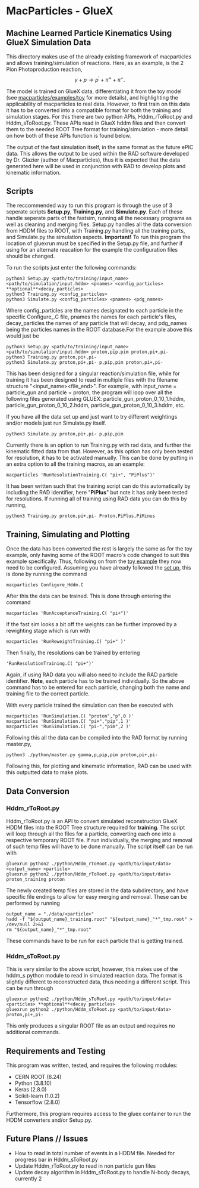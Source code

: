 # MacParticles - GlueX
## Machine Learned Particle Kinematics Using GlueX Simulation Data
This directory makes use of the already existing framework of macparticles and allows training/simulation of reactions. Here, as an example, is the 2 Pion Photoproduction reaction, 
$$ \gamma + p \rightarrow p^{'} + \pi^{+} + \pi^{-}. $$

The model is trained on GlueX data, differentiating it from the toy model (see [<ins>macparticles/examples/toy](../toy/) for more details), and highlighting the applicability of macparticles to real data. However, to first train on this data it has to be converted into a compatible format for both the training and simulation stages. For this there are two python APIs, Hddm_rToRoot.py and Hddm_sToRoot.py. These APIs read in GlueX hddm files and then convert them to the needed ROOT Tree format for training/simulation - more detail on how both of these APIs function is found below.

The output of the fast simulation itself, in the same format as the future ePIC data. This allows the output to be used within the RAD software developed by Dr. Glazier (author of Macparticles), thus it is expected that the data generated here will be used in conjunction with RAD to develop plots and kinematic information.

## Scripts
The reccommended way to run this program is through the use of 3 seperate scripts **Setup.py**, **Training.py**, and **Simulate.py**. Each of these handle seperate parts of the fastsim, running all the necessary programs as well as cleaning and merging files. Setup.py handles all the data conversion from HDDM files to ROOT, with Training.py handling all the training parts, and Simulate.py the simulation aspects. **Important!** To run this program the location of gluexrun must be specified in the Setup.py file, and further if using for an alternate reacation for the example the configuration files should be changed.

To run the scripts just enter the following commands:
```
python3 Setup.py <path/to/training/input_name> <path/to/simulation/input.hddm> <pnames> <config_particles> **optional**<decay_particles>
python3 Training.py <config_particles>
python3 Simulate.py <config_particles> <pnames> <pdg_names>
```
Where config_particles are the names designated to each particle in the specific Configure_.C file, pnames the names for each particle's files, decay_particles the names of any particle that will decay, and pdg_names being the particles names in the ROOT database.For the example above this would just be
```
python3 Setup.py <path/to/training/input_name> <path/to/simulation/input.hddm> proton,pip,pim proton,pi+,pi-
python3 Training.py proton,pi+,pi-
python3 Simulate.py proton,pi+,pi- p,pip,pim proton,pi+,pi-
```
This has been designed for a singular reaction/simulation file, while for training it has been designed to read in multiple files with the filename structure "<input_name>_<particle>_<file_end>". For example, with input_name = particle_gun and particle = proton, the program will loop over all the following files generated using GLUEX: particle_gun_proton_0_10_1.hddm, particle_gun_proton_0_10_2.hddm, particle_gun_proton_0_10_3.hddm, etc.

If you have all the data set up and just want to try different weightings and/or models just run Simulate.py itself.
```
python3 Simulate.py proton,pi+,pi- p,pip,pim
```
Currently there is an option to run Training.py with rad data, and further the kinematic fitted data from that. However, as this option has only been tested for resolution, it has to be activated manually. This can be done by putting in an extra option to all the training macros, as an example:
```
macparticles 'RunResolutionTraining.C( "pi+", "PiPlus")'
```
It has been written such that the training script can do this automatically by including the RAD identifier, here "**PiPlus**" but note  it has only been tested for resolutions. If running all of training using RAD data you can do this by running,
```
python3 Training.py proton,pi+,pi- Proton,PiPlus,PiMinus
```

## Training, Simulating and Plotting
Once the data has been converted the rest is largely the same as for the toy example, only having some of the ROOT macro's code changed to suit this example specifically. Thus, following on from the [<ins>toy example](../toy/) they now need to be configured. Assuming you have already followed the [<ins>set up](macparticles/README.md), this is done by running the command
```
macparticles Configure_Hddm.C
```
After this the data can be trained. This is done through entering the command
```
macparticles 'RunAcceptanceTraining.C( "pi+")'
```
If the fast sim looks a bit off the weights can be further improved by a rewighting stage which is run with
```
macparticles 'RunReweightTraining.C( "pi+" )'
```
Then finally, the resolutions can be trained by entering
```
'RunResolutionTraining.C( "pi+")'
```
Again, if using RAD data you will also need to include the RAD particle identifier. 
**Note**, each particle has to be trained individually. So the above command has to be entered for each particle, changing both the name and training file to the correct particle.

With every particle trained the simulation can then be executed with
```
macparticles 'RunSimulation.C( "proton","p",0 )'
macparticles 'RunSimulation.C( "pi+","pip",1 )'
macparticles 'RunSimulation.C( "pi-","pim",2 )'
```
Following this all the data can be compiled into the RAD format by running master.py,
```
python3 ./python/master.py gamma,p,pip,pim proton,pi+,pi-
``` 
Following this, for plotting and kinematic information, RAD can be used with this outputted data to make plots.
## Data Conversion
### Hddm_rToRoot.py
Hddm_rToRoot.py is an API to convert simulated reconstruction GlueX HDDM files into the ROOT Tree structure required for **training**. The script will loop through all the files for a particle, converting each one into a respective temporary ROOT file. If run individually, the merging and removal of such temp files will have to be done manually. The script itself can be run with
```
gluexrun python2 ./python/Hddm_rToRoot.py <path/to/input/data> <output_name> <particle>
gluexrun python2 ./python/Hddm_rToRoot.py <path/to/input/data> proton_training proton
```
The newly created temp files are stored in the data subdirectory, and have specific file endings to allow for easy merging and removal. These can be performed by running
```
output_name = "./data/<particle>"
hadd -f "${output_name}_training.root" "${output_name}_"*"_tmp.root" > /dev/null 2>&1
rm "${output_name}_"*"_tmp.root"
```
These commands have to be run for each particle that is getting trained.
### Hddm_sToRoot.py
This is very similar to the above script, however, this makes use of the hddm_s python module to read in simulated reaction data. The format is slightly different to reconstructed data, thus needing a different script. This can be run through
```
gluexrun python2 ./python/Hddm_sToRoot.py <path/to/input/data> <particles> **optional**<decay particles>
gluexrun python2 ./python/Hddm_sToRoot.py <path/to/input/data> proton,pi+,pi-
```
This only produces a singular ROOT file as an output and requires no additional commands.
## Requirements and Testing
This program was written, tested, and requires the following modules:
- CERN ROOT (6.24)
- Python (3.8.10)
- Keras (2.8.0)
- Scikit-learn (1.0.2)
- Tensorflow (2.8.0)

Furthermore, this program requires access to the gluex container to run the HDDM converters and/or Setup.py.
## Future Plans // Issues
- How to read in total number of events in a HDDM file. Needed for progress bar in Hddm_sToRoot.py
- Update Hddm_rToRoot.py to read in non particle gun files
- Update decay algorithm in Hddm_sToRoot.py to handle N-body decays, currently 2